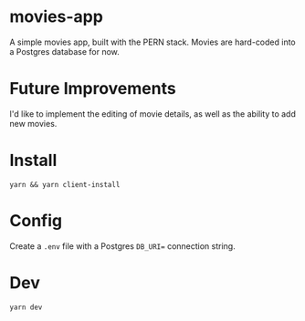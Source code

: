 # movies-app

A simple movies app, built with the PERN stack. Movies are hard-coded into a Postgres database for now.

# Future Improvements

I'd like to implement the editing of movie details, as well as the ability to add new movies.

# Install

`yarn && yarn client-install`

# Config

Create a `.env` file with a Postgres `DB_URI=` connection string.

# Dev

`yarn dev`

